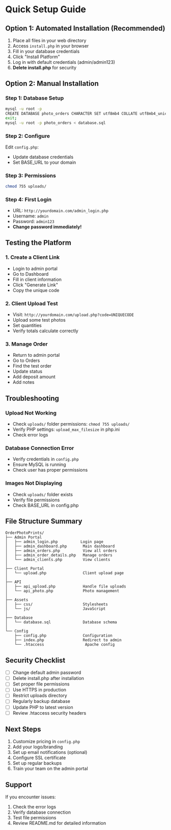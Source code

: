 # Quick Setup Guide

## Option 1: Automated Installation (Recommended)

1. Place all files in your web directory
2. Access `install.php` in your browser
3. Fill in your database credentials
4. Click "Install Platform"
5. Log in with default credentials (admin/admin123)
6. **Delete install.php** for security

## Option 2: Manual Installation

### Step 1: Database Setup
```bash
mysql -u root -p
CREATE DATABASE photo_orders CHARACTER SET utf8mb4 COLLATE utf8mb4_unicode_ci;
exit;
mysql -u root -p photo_orders < database.sql
```

### Step 2: Configure
Edit `config.php`:
- Update database credentials
- Set BASE_URL to your domain

### Step 3: Permissions
```bash
chmod 755 uploads/
```

### Step 4: First Login
- URL: `http://yourdomain.com/admin_login.php`
- Username: `admin`
- Password: `admin123`
- **Change password immediately!**

## Testing the Platform

### 1. Create a Client Link
- Login to admin portal
- Go to Dashboard
- Fill in client information
- Click "Generate Link"
- Copy the unique code

### 2. Client Upload Test
- Visit: `http://yourdomain.com/upload.php?code=UNIQUECODE`
- Upload some test photos
- Set quantities
- Verify totals calculate correctly

### 3. Manage Order
- Return to admin portal
- Go to Orders
- Find the test order
- Update status
- Add deposit amount
- Add notes

## Troubleshooting

### Upload Not Working
- Check `uploads/` folder permissions: `chmod 755 uploads/`
- Verify PHP settings: `upload_max_filesize` in php.ini
- Check error logs

### Database Connection Error
- Verify credentials in `config.php`
- Ensure MySQL is running
- Check user has proper permissions

### Images Not Displaying
- Check `uploads/` folder exists
- Verify file permissions
- Check BASE_URL in config.php

## File Structure Summary

```
OrderPhotoPrints/
├── Admin Portal
│   ├── admin_login.php          Login page
│   ├── admin_dashboard.php       Main dashboard
│   ├── admin_orders.php          View all orders
│   ├── admin_order_details.php   Manage orders
│   └── admin_clients.php         View clients
│
├── Client Portal
│   └── upload.php                Client upload page
│
├── API
│   ├── api_upload.php            Handle file uploads
│   └── api_photo.php             Photo management
│
├── Assets
│   ├── css/                      Stylesheets
│   └── js/                       JavaScript
│
├── Database
│   └── database.sql              Database schema
│
└── Config
    ├── config.php                Configuration
    ├── index.php                 Redirect to admin
    └── .htaccess                  Apache config
```

## Security Checklist

- [ ] Change default admin password
- [ ] Delete install.php after installation
- [ ] Set proper file permissions
- [ ] Use HTTPS in production
- [ ] Restrict uploads directory
- [ ] Regularly backup database
- [ ] Update PHP to latest version
- [ ] Review .htaccess security headers

## Next Steps

1. Customize pricing in `config.php`
2. Add your logo/branding
3. Set up email notifications (optional)
4. Configure SSL certificate
5. Set up regular backups
6. Train your team on the admin portal

## Support

If you encounter issues:
1. Check the error logs
2. Verify database connection
3. Test file permissions
4. Review README.md for detailed information

